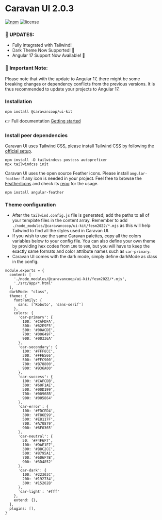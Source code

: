 # Caravan UI 2.0.3

[![npm](https://badgen.net/npm/v/@caravancoop/ui-kit)](https://www.npmjs.com/package/@caravancoop/ui-kit)
![license](https://badgen.net/static/license/MIT/green)
### 🚀 UPDATES:
- Fully integrated with Tailwind!
- Dark Theme Now Supported! 🌃
- Angular 17 Support Now Available! 🎉

### 📢 Important Note:

Please note that with the update to Angular 17, there might be some breaking changes or dependency conflicts from the previous versions. It is thus recommended to update your projects to Angular 17.

### Installation
```
npm install @caravancoop/ui-kit
```
👉 Full documentation [Getting started](https://caravancoop.github.io/caravan-ui-docs/getting-started)


### Install peer dependencies
Caravan UI uses Tailwind CSS, please install Tailwind CSS by following the [official setup](https://tailwindcss.com/docs/guides/angular).
```
npm install -D tailwindcss postcss autoprefixer
npx tailwindcss init
```
Caravan UI uses the open source Feather icons. Please install `angular-feather` if any icon is needed in your project. Feel free to browse the [FeatherIcons](https://feathericons.com/) and check its [repo](https://github.com/michaelbazos/angular-feather) for the usage.
```
npm install angular-feather
```

### Theme configuration
- After the `tailwind.config.js` file is generated, add the paths to all of your template files in the content array. Remember to add `./node_modules/@caravancoop/ui-kit/fesm2022/*.mjs` as this will help Tailwind to find all the styles used in Caravan UI.
- If you wish to use the same Caravan palettes, copy all the colors variables below to your config file. You can also define your own theme by providing hex codes from `100` to `900`, but you will have to keep the exactly same formats and color attribute names such as `car-primary`.
- Caravan UI comes with the dark mode, simply define darkMode as class in the config.
```
module.exports = {
  content: [
    './node_modules/@caravancoop/ui-kit/fesm2022/*.mjs',
    './src/app/*.html'
  ],
  darkMode: "class",
  theme: {
    fontFamily: {
      sans: ['Roboto', 'sans-serif']
    },
    colors: {
      'car-primary': {
        100: '#CAFDFA',
        300: '#62E9F5',
        500: '#00ACDE',
        700: '#00649F',
        900: '#00336A'
      },
      'car-secondary': {
        100: '#FFF8CC',
        300: '#FFE566',
        500: '#FFC900',
        700: '#B78800',
        900: '#936A00'
      },
      'car-success': {
        100: '#CAFCDB',
        300: '#60F1AE',
        500: '#00D199',
        700: '#00968B',
        900: '#005864'
      },
      'car-error': {
        100: '#FDCED4',
        300: '#F86E99',
        500: '#E8117F',
        700: '#A70879',
        900: '#6F0365'
      },
      'car-neutral': {
        50: '#F4F6F7',
        100: '#DAE1E7',
        300: '#B8C2CC',
        500: '#8795A1',
        700: '#606F7B',
        900: '#3D4852'
      },
      'car-dark': {
        100: '#22303C',
        200: '#192734',
        300: '#15202B'
      },
      'car-light': '#fff'
    },
    extend: {},
  },
  plugins: [],
}
```
